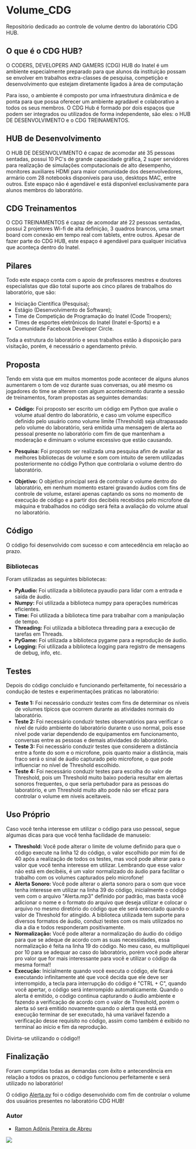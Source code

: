 # Volume_CDG
Repositório dedicado ao controle de volume dentro do laboratório CDG HUB.

## O que é o CDG HUB?

O CODERS, DEVELOPERS AND GAMERS (CDG) HUB do Inatel é um ambiente especialmente preparado para que alunos da instituição possam se envolver em trabalhos extra-classes de pesquisa, competição e desenvolvimento que estejam diretamente ligados à área de computação

Para isso, o ambiente é composto por uma infraestrutura dinâmica e de ponta para que possa oferecer um ambiente agradável e colaborativo a todos os seus membros. O CDG Hub é formado por dois espaços que podem ser integrados ou utilizados de forma independente, são eles: o HUB DE DESENVOLVIMENTO e o CDG TREINAMENTOS.

## HUB de Desenvolvimento

O HUB DE DESENVOLVIMENTO é capaz de acomodar até 35 pessoas sentadas, possui 10 PC's de grande capacidade gráfica, 2 super servidores para realização de simulações computacionais de alto desempenho, monitores auxiliares HDMI para maior comunidade dos desenvolvedores, armário com 28 notebooks disponíveis para uso, desktops MAC, entre outros. Este espaço não é agendável e está disponível exclusivamente para alunos membros do laboratório.

## CDG Treinamentos

O CDG TREINAMENTOS é capaz de acomodar até 22 pessoas sentadas, possui 2 projetores Wi-fi de alta definição, 3 quadros brancos, uma smart board com conexão em tempo real com tablets, entre outros. Apesar de fazer parte do CDG HUB, este espaço é agendável para qualquer iniciativa que aconteça dentro do Inatel.

## Pilares

Todo este espaço conta com o apoio de professores mestres e doutores especialistas que dão total suporte aos cinco pilares de trabalhos do laboratório, que são:

- Iniciação Científica (Pesquisa);
- Estágio (Desenvolvimento de Software);
- Time de Competição de Programação do Inatel (Code Troopers);
- Times de esportes eletrônicos do Inatel (Inatel e-Sports) e a
- Comunidade Facebook Developer Circle.

Toda a estrutura do laboratório e seus trabalhos estão à disposição para visitação, porém, é necessário o agendamento prévio.

## Proposta

Tendo em vista que em muitos momentos pode acontecer de alguns alunos aumentarem o tom de voz durante suas conversas, ou até mesmo os jogadores do time se alterem com algum acontecimento durante a sessão de treinamentos, foram propostas as seguintes demandas:

- **Código:** Foi proposto ser escrito um código em Python que avalie o volume atual dentro do laboratório, e caso um volume específico definido pelo usuário como volume limite (Threshold) seja ultrapassado pelo volume do laboratório, será emitida uma mensagem de alerta ao pessoal presente no laboratório com fim de que mantenham a moderação e diminuam o volume excessivo que estão causando.

- **Pesquisa:** Foi proposto ser realizada uma pesquisa afim de avaliar as melhores bibliotecas de volume e som com intuito de serem utilizadas posteriormente no código Python que controlaria o volume dentro do laboratório.

- **Objetivo:** O objetivo principal será de controlar o volume dentro do laboratório, em nenhum momento estarei gravando áudios com fins de controle de volume, estarei apenas captando os sons no momento de execução de código e a partir dos decibéis recebidos pelo microfone da máquina e trabalhados no código será feita a avaliação do volume atual no laboratório.

## Código

O código foi desenvolvido com sucesso e com antecedência em relação ao prazo.

### Bibliotecas

Foram utilizadas as seguintes bibliotecas:

- **PyAudio:** Foi utilizada a biblioteca pyaudio para lidar com a entrada e saída de áudio.
- **Numpy:** Foi utilizada a biblioteca numpy para operações numéricas eficientes.
- **Time:** Foi utilizada a biblioteca time para trabalhar com a manipulação de tempo.
- **Threading:** Foi utilizada a biblioteca threading para a execução de tarefas em Threads.
- **PyGame:** Foi utilizada a biblioteca pygame para a reprodução de áudio.
- **Logging:** Foi utilizada a biblioteca logging para registro de mensagens de debug, info, etc.

## Testes

Depois do código concluido e funcionando perfeitamente, foi necessário a condução de testes e experimentações práticas no laboratório:

- **Teste 1:** Foi necessário conduzir testes com fins de determinar os níveis de volumes típicos que ocorrem durante as atividades normais do laboratório.
- **Teste 2:** Foi necessário conduzir testes observatórios para verificar o nível de ruído ambiente do laboratório durante o uso normal, pois esse nível pode variar dependendo de equipamentos em funcionamento, conversas entre as pessoas e demais atividades do laboratório.
- **Teste 3:** Foi necessário conduzir testes que considerem a distância entre a fonte do som e o microfone, pois quanto maior a distância, mais fraco será o sinal de áudio capturado pelo microfone, o que pode influenciar no nível de Threshold escolhido.
- **Teste 4:** Foi necessário conduzir testes para escolha do valor de Threshold, pois um Threshold muito baixo poderia resultar em alertas sonoros frequentes, o que seria pertubador para as pessoas do laboratório, e um Threshold muito alto pode não ser eficaz para controlar o volume em niveis aceitaveis.

## Uso Próprio

Caso você tenha interesse em utilizar o código para uso pessoal, segue algumas dicas para que você tenha facilidade de manuseio:

- **Threshold:** Você pode alterar o limite de volume definido para que o código execute na linha 12 do código, o valor escolhido por mim foi de 40 após a realização de todos os testes, mas você pode alterar para o valor que você tenha interesse em utilizar. Lembrando que esse valor não está em decibéis, é um valor normalizado do áudio para facilitar o trabalho com os volumes capturados pelo microfone!
- **Alerta Sonoro:** Você pode alterar o alerta sonoro para o som que voce tenha interesse em utilizar na linha 39 do código, inicialmente o código vem com o arquivo "Alerta.mp3" definido por padrão, mas basta você adicionar o nome e o formato do arquivo que deseja utilizar e colocar o arquivo no mesmo diretório do código que ele será executado quando o valor de Threshold for atingido. A biblioteca utilizada tem suporte para diversos formatos de áudio, conduzi testes com os mais utilizados no dia a dia e todos responderam positivamente.
- **Normalização:** Você pode alterar a normalização do áudio do código para que se adeque de acordo com as suas necessidades, essa normalização é feita na linha 19 do código. No meu caso, eu multipliquei por 10 para se adequar ao caso do laboratório, porém você pode alterar pro valor que for mais interessante para você e utilizar o código da mesma forma!!
- **Execução:** Inicialmente quando você executa o código, ele ficará executando infinitamente até que você decida que ele deve ser interrompido, a tecla para interrupção do código é "CTRL + C", quando você apertar, o código será interrompido automaticamente. Quando o alerta é emitido, o código continua capturando o áudio ambiente e fazendo a verificação de acordo com o valor de Threshold, porém o alerta só será emitido novamente quando o alerta que está em execução terminar de ser executado, há uma variável fazendo a verificação desse requisito no código, assim como também é exibido no terminal ao início e fim da reprodução.

Divirta-se utilizando o código!!


## Finalização

Foram cumpridas todas as demandas com êxito e antecendência em relação a todos os prazos, o código funcionou perfeitamente e será utilizado no laboratório!

O código [Alerta.py](https://github.com/RamonAdonis1227/Volume_CDG/blob/main/Alerta.py) foi o código desenvolvido com fim de controlar o volume dos usuários presentes no laboratório CDG HUB!


### Autor

- [Ramon Adônis Pereira de Abreu](https://github.com/RamonAdonis1227)


<img src = "https://pbs.twimg.com/media/GMLlfhYXgAAu_KV.jpg:large">
